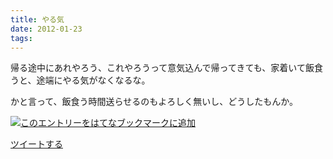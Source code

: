 ```yaml
---
title: やる気
date: 2012-01-23
tags: 
---
```

帰る途中にあれやろう、これやろうって意気込んで帰ってきても、家着いて飯食うと、途端にやる気がなくなるな。

かと言って、飯食う時間送らせるのもよろしく無いし、どうしたもんか。

[![このエントリーをはてなブックマークに追加](http://b.st-hatena.com/images/entry-button/button-only.gif)](http://b.hatena.ne.jp/entry/http://d.hatena.ne.jp "このエントリーをはてなブックマークに追加")

[ツイートする](http://twitter.com/share)
